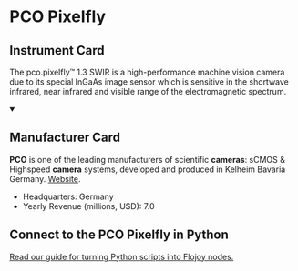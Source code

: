 
# PCO Pixelfly

## Instrument Card

The pco.pixelfly™ 1.3 SWIR is a high-performance machine vision camera due to its special InGaAs image sensor which is sensitive in the shortwave infrared, near infrared and visible range of the electromagnetic spectrum.

<details open>
<summary><h2>Manufacturer Card</h2></summary>

**PCO** is one of the leading manufacturers of scientific **cameras**: sCMOS & Highspeed **camera** systems, developed and produced in Kelheim Bavaria Germany. <a href="https://www.pco-tech.com">Website</a>.

<ul>
  <li>Headquarters: Germany</li>
  <li>Yearly Revenue (millions, USD): 7.0</li>
</ul>
</details>

## Connect to the PCO Pixelfly in Python

[Read our guide for turning Python scripts into Flojoy nodes.](https://docs.flojoy.ai/custom-nodes/creating-custom-node/)


